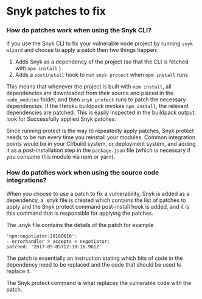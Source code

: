 # Snyk patches to fix

### How do patches work when using the Snyk CLI?

If you use the Snyk CLI to fix your vulnerable node project by running `snyk wizard` and choose to apply a patch then two things happen:

1. Adds Snyk as a dependency of the project \(so that the CLI is fetched with `npm install` \)
2. Adds a `postinstall` hook to run `snyk protect` when `npm install` runs

This means that whenever the project is built with `npm install`, all dependencies are downloaded from their source and placed in the `node_modules` folder, and then `snyk protect` runs to patch the necessary dependencies. If the Heroku buildpack invokes `npm install`, the relevant dependencies are patched. This is easily inspected in the buildpack output; look for Successfully applied Snyk patches.

Since running protect is the way to repeatedly apply patches, Snyk protect needs to be run every time you reinstall your modules. Common integration points would be in your CI/build system, or deployment system, and adding it as a post-installation step in the `package.json` file \(which is necessary if you consume this module via npm or yarn\).

###  How do patches work when using the source code integrations?

When you choose to use a patch to fix a vulnerability, Snyk is added as a dependency, a .snyk file is created which contains the list of patches to apply and the Snyk protect command post-install hook is added, and it is this command that is responsible for applying the patches.

The .snyk file contains the details of the patch for example

```text
'npm:negotiator:20160616':
- errorhandler > accepts > negotiator:
patched: '2017-05-05T12:39:16.961Z'
```

The patch is essentially an instruction stating which bits of code in the dependency need to be replaced and the code that should be used to replace it.

The Snyk protect command is what replaces the vulnerable code with the patch.

